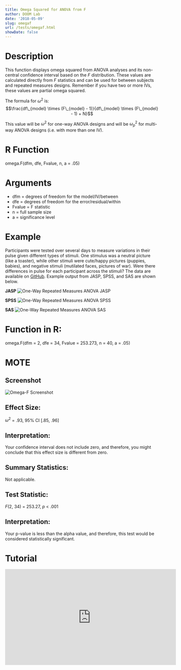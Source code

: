 ```yaml
---
title: Omega Squared for ANOVA from F
author: DOOM Lab
date: '2018-05-09'
slug: omegaf
url: /tests/omegaf.html
showDate: false
---
```


<script src="//yihui.name/js/math-code.js"></script>
<script type = "text/x-mathjax-config">
MathJax.Hub.Config({
tex2jax: {
inlineMath: [['$', '$']],
}
})
</script>
<script async
src="//cdn.bootcss.com/mathjax/2.7.1/MathJax.js?config=TeX-MML-AM_CHTML">
</script>

# Description   

This function displays omega squared from ANOVA analyses and its non-central confidence interval based on the *F* distribution. These values are calculated directly from *F* statistics and can be used for between subjects and repeated measures designs. Remember if you have two or more IVs, these values are partial omega squared.

The formula for $\omega^2$ is: $$\frac{df\_{model} \times (F\_{model} - 1)}{df\_{model} \times (F\_{model} - 1) + N}$$

This value will be $\omega^2$ for one-way ANOVA designs and will be $\omega_p^2$ for multi-way ANOVA designs (i.e. with more than one IV). 


# R Function

omega.F(dfm, dfe, Fvalue, n, a = .05)

# Arguments 

+ dfm =	degrees of freedom for the model/IV/between
+ dfe =	degrees of freedom for the error/residual/within
+ Fvalue = F statistic
+ n =	full sample size
+ a =	significance level

# Example  

Participants were tested over several days to measure variations in their pulse given different types of stimuli. One stimulus was a neutral picture (like a toaster), while other stimuli were cute/happy pictures (puppies, babies), and negative stimuli (mutilated faces, pictures of war). Were there differences in pulse for each participant across the stimuli? The data are available on [GitHub](https://github.com/doomlab/shiny-server/tree/master/MOTE/examples). Example output from JASP, SPSS, and SAS are shown below.

**JASP**
![One-Way Repeated Measures ANOVA JASP](https://raw.githubusercontent.com/doomlab/shiny-server/master/MOTE/examples/rm%201%20anova%20JASP.png)

**SPSS**
![One-Way Repeated Measures ANOVA SPSS](https://raw.githubusercontent.com/doomlab/shiny-server/master/MOTE/examples/rm%201%20anova%20SPSS.png)

**SAS**
![One-Way Repeated Measures ANOVA SAS](https://raw.githubusercontent.com/doomlab/shiny-server/master/MOTE/examples/rm%201%20anova%20SAS.PNG)

# Function in R: 

omega.F(dfm = 2, dfe = 34, Fvalue = 253.273, n = 40, a = .05)

# MOTE

## Screenshot

![Omega-F Screenshot](../images/omegaf.jpg)

## Effect Size:

$\omega^2$ = .93, 95% CI [.85, .96]

## Interpretation: 

Your confidence interval does not include zero, and therefore, you might conclude that this effect size is different from zero.

## Summary Statistics: 

Not applicable. 

## Test Statistic: 

*F*(2, 34) = 253.27, *p* < .001

## Interpretation: 

Your p-value is less than the alpha value, and therefore, this test would be considered statistically significant.

# Tutorial

<iframe width="560" height="315" src="https://www.youtube.com/embed/40XnVCphLFA" frameborder="0" allow="autoplay; encrypted-media" allowfullscreen></iframe>
